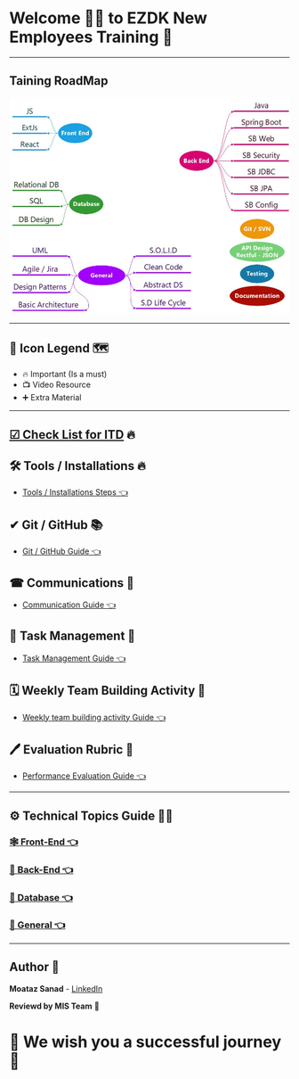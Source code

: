 # Welcome 🙋‍♂️ to EZDK New Employees Training 👋

---

## Taining RoadMap

![Traingin-Roadmap](./resources/training-roadmap.jpg)

---

## 🔔 Icon Legend 🗺

- 🔥 Important (Is a must)
- 📺 Video Resource
- ➕ Extra Material

---

## [☑ Check List for ITD](./readme/checklist.md) 🔥

## 🛠 Tools / Installations 🔥

- [Tools / Installations Steps 👈](./readme/tools_installations.md)

## ✔ Git / GitHub 📚

- [Git / GitHub Guide 👈](./readme/git.md)

## ☎ Communications 🤳

- [Communication Guide 👈](./readme/communication.md)

## 📎 Task Management 📃

- [Task Management Guide 👈](./readme/task-management.md)

## 🗓 Weekly Team Building Activity 🎈

- [Weekly team building activity Guide 👈](./readme/activity.md)

## 🖊 Evaluation Rubric 🎉

- [Performance Evaluation Guide 👈](./readme/evaluation-rubric.md)

---

## ⚙ Technical Topics Guide 👨‍💻

### [🕸 Front-End 👈](./readme/front-end.md)

### [🎒 Back-End 👈](./readme/back-end.md)

### [🔮 Database 👈](./readme/database.md)

### [🛒 General 👈](./readme/general.md)

---

## Author 📝

**Moataz Sanad** - [LinkedIn](https://www.linkedin.com/in/moatazsanad/)

**Reviewd by MIS Team** 🧐

# 💪 We wish you a successful journey 🚀
